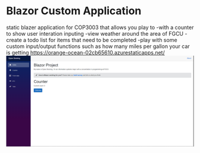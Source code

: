 # Blazor Custom Application
static blazer application for COP3003 that allows you play to 
-with a counter to show user interation inputing 
-view weather around the area of FGCU
-create a todo list for items that need to be completed
-play with some custom input/output functions such as how many miles per gallon your car is getting
https://orange-ocean-02cb65610.azurestaticapps.net/
![image](https://github.com/PhantomLeak/static-blazor-site/blob/main/Capture.PNG)
